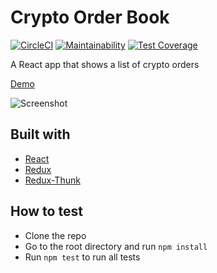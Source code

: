 # Crypto Order Book

[![CircleCI](https://circleci.com/gh/sa-ma/cryptoOrderBook.svg?style=svg)](https://circleci.com/gh/sa-ma/cryptoOrderBook) [![Maintainability](https://api.codeclimate.com/v1/badges/fb6473d19236cdb5ff28/maintainability)](https://codeclimate.com/github/sa-ma/cryptoOrderBook/maintainability) [![Test Coverage](https://api.codeclimate.com/v1/badges/fb6473d19236cdb5ff28/test_coverage)](https://codeclimate.com/github/sa-ma/cryptoOrderBook/test_coverage)

A React app that shows a list of crypto orders

[Demo](https://cryptobook.netlify.com/)

![Screenshot](https://res.cloudinary.com/dis3a42lz/image/upload/v1570446682/orderBook.png "Order Book")

## Built with

* [React](https://reactjs.org/)
* [Redux](https://redux.js.org/)
* [Redux-Thunk](https://github.com/reduxjs/redux-thunk)

## How to test

* Clone the repo
* Go to the root directory and run `npm install`
* Run `npm test` to run all tests
